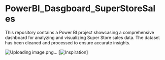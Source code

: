 # PowerBI_Dasgboard_SuperStoreSales
This repository contains a Power BI project showcasing a comprehensive dashboard for analyzing and visualizing Super Store sales data. The dataset has been cleaned and processed to ensure accurate insights.

![Uploading image.png…]()
[![Inspiration](https://www.youtube.com/watch?v=fZn83JRt4Nk)]
